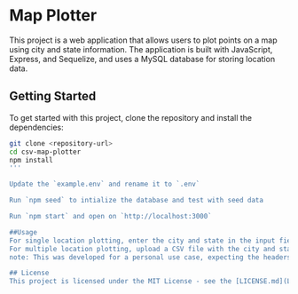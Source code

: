 # Map Plotter

This project is a web application that allows users to plot points on a map using city and state information. The application is built with JavaScript, Express, and Sequelize, and uses a MySQL database for storing location data.

## Getting Started

To get started with this project, clone the repository and install the dependencies:

```bash
git clone <repository-url>
cd csv-map-plotter
npm install
'''

Update the `example.env` and rename it to `.env`

Run `npm seed` to intialize the database and test with seed data

Run `npm start` and open on `http://localhost:3000`

##Usage
For single location plotting, enter the city and state in the input fields and click the "Plot" button. 
For multiple location plotting, upload a CSV file with the city and state information and click the "Plot" button.
note: This was developed for a personal use case, expecting the headers to be in "city, state" format. This can be edited in the the public/js/index.js file.

## License
This project is licensed under the MIT License - see the [LICENSE.md](LICENSE.md) file for details